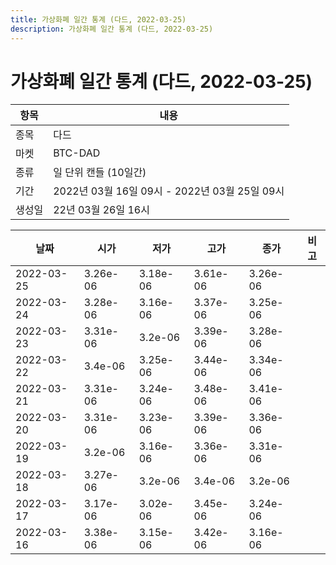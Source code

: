```yaml
---
title: 가상화폐 일간 통계 (다드, 2022-03-25)
description: 가상화폐 일간 통계 (다드, 2022-03-25)
---
```


가상화폐 일간 통계 (다드, 2022-03-25)
===

|항목|내용|
|--|--|
|종목|다드|
|마켓|BTC-DAD|
|종류|일 단위 캔들 (10일간)|
|기간|2022년 03월 16일 09시 - 2022년 03월 25일 09시|
|생성일|22년 03월 26일 16시|


|날짜|시가|저가|고가|종가|비고|
|--|--|--|--|--|--|
|2022-03-25|3.26e-06|3.18e-06|3.61e-06|3.26e-06|    |
|2022-03-24|3.28e-06|3.16e-06|3.37e-06|3.25e-06|    |
|2022-03-23|3.31e-06|3.2e-06|3.39e-06|3.28e-06|    |
|2022-03-22|3.4e-06|3.25e-06|3.44e-06|3.34e-06|    |
|2022-03-21|3.31e-06|3.24e-06|3.48e-06|3.41e-06|    |
|2022-03-20|3.31e-06|3.23e-06|3.39e-06|3.36e-06|    |
|2022-03-19|3.2e-06|3.16e-06|3.36e-06|3.31e-06|    |
|2022-03-18|3.27e-06|3.2e-06|3.4e-06|3.2e-06|    |
|2022-03-17|3.17e-06|3.02e-06|3.45e-06|3.24e-06|    |
|2022-03-16|3.38e-06|3.15e-06|3.42e-06|3.16e-06|    |
